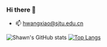 ### Hi there 👋
- 📫 hwangxiao@sjtu.edu.cn

![Shawn's GitHub stats](https://github-readme-stats.vercel.app/api?username=h-shawn) [![Top Langs](https://github-readme-stats.vercel.app/api/top-langs/?username=h-shawn&layout=compact)](https://github.com/h-shawn/github-readme-stats)

<!--
**h-shawn/h-shawn** is a ✨ _special_ ✨ repository because its `README.md` (this file) appears on your GitHub profile.

Here are some ideas to get you started:
- 🔭 I’m currently working on ...
- 🌱 I’m currently learning ...
- 👯 I’m looking to collaborate on ...
- 🤔 I’m looking for help with ...
- 💬 Ask me about ...
- 📫 How to reach me: ...
- 😄 Pronouns: ...
- ⚡ Fun fact: ...
-->
